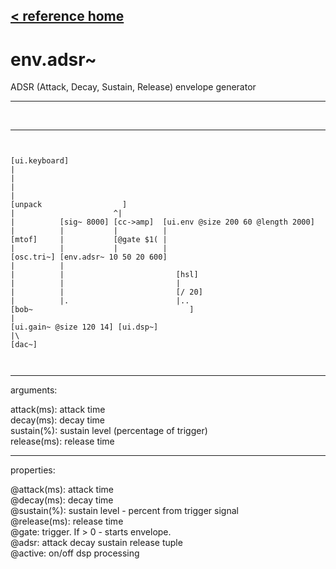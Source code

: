 [< reference home](index.html)
---

# env.adsr~


ADSR (Attack, Decay, Sustain, Release) envelope generator

---

<br>


---


```


[ui.keyboard]
|
|
|
|
[unpack                  ]
|                      ^|
|          [sig~ 8000] [cc->amp]  [ui.env @size 200 60 @length 2000]
|          |           |          |
[mtof]     |           [@gate $1( |
|          |           |          |
[osc.tri~] [env.adsr~ 10 50 20 600]
|          |
|          |                         [hsl]
|          |                         |
|          |                         [/ 20]
|          |.                        |..
[bob~                                   ]
|
[ui.gain~ @size 120 14] [ui.dsp~]
|\
[dac~]

            
```

---
arguments:

attack(ms): attack
            time<br>
decay(ms): decay
            time<br>
sustain(%): 
            sustain level (percentage of trigger)<br>
release(ms): release
            time<br>

---
properties:

@attack(ms): attack time<br>
@decay(ms): decay time<br>
@sustain(%): sustain level - percent from trigger signal<br>
@release(ms): release time<br>
@gate: trigger. If
            &gt; 0 - starts envelope.<br>
@adsr: attack decay sustain release
            tuple<br>
@active: on/off dsp
            processing<br>

